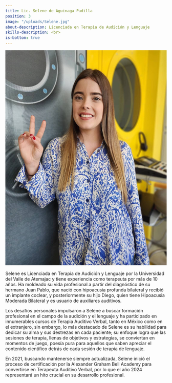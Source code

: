 ```yaml
---
title: Lic. Selene de Aguinaga Padilla
position: 3
image: "/uploads/Selene.jpg"
about-description: Licenciada en Terapia de Audición y Lenguaje
skills-description: <br>
is-bottom: true
---
```

![Selene.jpg](/uploads/Selene.jpg)

Selene es Licenciada en Terapia de Audición y Lenguaje por la Universidad del Valle de Atemajac y tiene experiencia como terapeuta por más de 10 años.  Ha moldeado su vida profesional a partir del diagnóstico de su hermano Juan Pablo, que nació con hipoacusia profunda bilateral y recibió un implante coclear,  y posteriormente su hijo Diego, quien tiene Hipoacusia Moderada Bilateral y es usuario de auxiliares auditivos.

Los desafíos personales impulsaron a Selene a buscar formación profesional en el campo de la audición y el lenguaje y ha participado en innumerables cursos de Terapia Auditivo Verbal, tanto en México como en el extranjero, sin embargo, lo más destacado de Selene es su habilidad para dedicar su alma y sus destrezas en cada paciente; su enfoque logra que las sesiones de terapia, llenas de objetivos y estrategias, se conviertan en momentos de juego, poesía pura para aquellos que saben apreciar el contenido científico detrás de cada sesión de terapia de lenguaje.

En 2021, buscando mantenerse siempre actualizada, Selene inició el proceso de certificación por la Alexander Graham Bell Academy para convertirse en Terapeuta Auditivo Verbal, por lo que el año 2024 representará un hito crucial en su desarrollo profesional.
